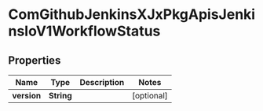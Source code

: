 
# ComGithubJenkinsXJxPkgApisJenkinsIoV1WorkflowStatus

## Properties
Name | Type | Description | Notes
------------ | ------------- | ------------- | -------------
**version** | **String** |  |  [optional]



